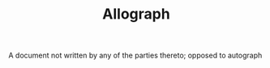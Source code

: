 ---
title: Allograph
letter: A
permalink: "/definitions/bld-allograph.html"
body: A document not written by any of the parties thereto; opposed to autograph
published_at: '2018-07-07'
source: Black's Law Dictionary 2nd Ed (1910)
layout: post
---